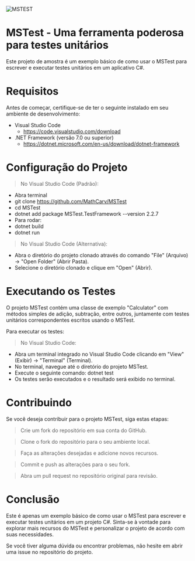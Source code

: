 ![MSTEST](https://github.com/MathCarv/MSTest/assets/96321313/931c7d4f-9a3a-41bf-8db9-c94e20753d8a)

# MSTest - Uma ferramenta poderosa para testes unitários
Este projeto de amostra é um exemplo básico de como usar o MSTest para escrever e executar testes unitários em um aplicativo C#.

# Requisitos
Antes de começar, certifique-se de ter o seguinte instalado em seu ambiente de desenvolvimento:

*  Visual Studio Code 
   * https://code.visualstudio.com/download
* .NET Framework (versão 7.0 ou superior) 
   * https://dotnet.microsoft.com/en-us/download/dotnet-framework

# Configuração do Projeto

> No Visual Studio Code (Padrão):
  * Abra terminal
  * git clone https://github.com/MathCarv/MSTest 
  * cd MSTest
  * dotnet add package MSTest.TestFramework --version 2.2.7
  * Para rodar:
   * dotnet build
   * dotnet run

> No Visual Studio Code (Alternativa):
   * Abra o diretório do projeto clonado através do comando "File" (Arquivo) -> "Open Folder" (Abrir Pasta).
   * Selecione o diretório clonado e clique em "Open" (Abrir).

# Executando os Testes
O projeto MSTest contém uma classe de exemplo "Calculator" com métodos simples de adição, subtração, entre outros, juntamente com testes unitários correspondentes escritos usando o MSTest.

Para executar os testes:

> No Visual Studio Code:
   * Abra um terminal integrado no Visual Studio Code clicando em "View" (Exibir) -> "Terminal" (Terminal).
   * No terminal, navegue até o diretório do projeto MSTest.
   * Execute o seguinte comando: dotnet test
   * Os testes serão executados e o resultado será exibido no terminal.

# Contribuindo
Se você deseja contribuir para o projeto MSTest, siga estas etapas:

> Crie um fork do repositório em sua conta do GitHub.

> Clone o fork do repositório para o seu ambiente local.

> Faça as alterações desejadas e adicione novos recursos.

> Commit e push as alterações para o seu fork.

> Abra um pull request no repositório original para revisão.

# Conclusão

Este é apenas um exemplo básico de como usar o MSTest para escrever e executar testes unitários em um projeto C#. Sinta-se à vontade para explorar mais recursos do MSTest e personalizar o projeto de acordo com suas necessidades.

Se você tiver alguma dúvida ou encontrar problemas, não hesite em abrir uma issue no repositório do projeto.
